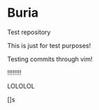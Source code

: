 # Buria
Test repository

This is just for test purposes!

Testing commits through vim!

!!!!!!!!

LOLOLOL

[]s
